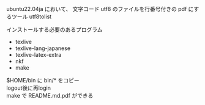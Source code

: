 ubuntu22.04ja において、
文字コード utf8 のファイルを行番号付きの pdf にするツール utf8tolist

インストールする必要のあるプログラム

- texlive  
- texlive-lang-japanese  
- texlive-latex-extra  
- nkf  
- make  

  
$HOME/bin に bin/* をコピー  
logout後に再login  
make で README.md.pdf ができる  


